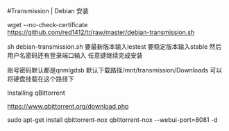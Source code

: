 #Transmission | Debian 安装


wget --no-check-certificate https://github.com/red1412/tr/raw/master/debian-transmission.sh

sh debian-transmission.sh
要最新版本输入lestest
要稳定版本输入stable
然后用户名密码还有登录端口输入
任意键继续完成安装

账号密码默认都是qnmlgdsb
默认下载路径/mnt/transmission/Downloads
可以将硬盘挂载在这个路径下

Installing qBittorrent

https://www.qbittorrent.org/download.php


sudo apt-get install qbittorrent-nox
qbittorrent-nox --webui-port=8081 -d
